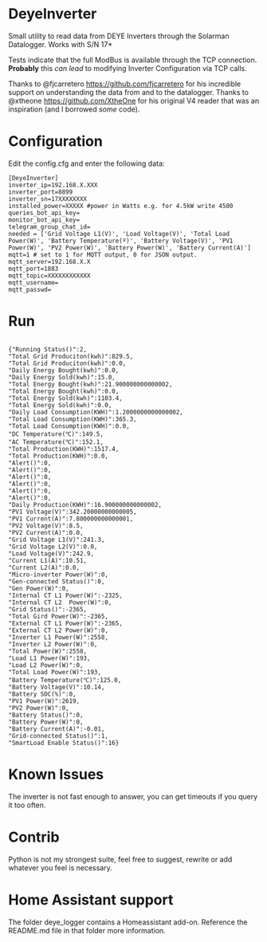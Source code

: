# DeyeInverter
Small utility to read data from DEYE Inverters through the Solarman Datalogger. Works with S/N 17*

Tests indicate that the full ModBus is available through the TCP connection. **Probably** this *can lead* to modifying Inverter Configuration via TCP calls.

Thanks to @fjcarretero https://github.com/fjcarretero for his incredible support on understanding the data from and to the datalogger.
Thanks to @xtheone https://github.com/XtheOne for his original V4 reader that was an inspiration (and I borrowed *some* code).

# Configuration

Edit the config.cfg and enter the following data:
```
[DeyeInverter]
inverter_ip=192.168.X.XXX
inverter_port=8899
inverter_sn=17XXXXXXXX
installed_power=XXXXX #power in Watts e.g. for 4.5kW write 4500
queries_bot_api_key=
monitor_bot_api_key=
telegram_group_chat_id=
needed = ['Grid Voltage L1(V)', 'Load Voltage(V)', 'Total Load Power(W)', 'Battery Temperature(º)', 'Battery Voltage(V)', 'PV1 Power(W)', 'PV2 Power(W)', 'Battery Power(W)', 'Battery Current(A)']
mqtt=1 # set to 1 for MQTT output, 0 for JSON output.
mqtt_server=192.168.X.X
mqtt_port=1883
mqtt_topic=XXXXXXXXXXXX
mqtt_username=
mqtt_passwd=
```

# Run

```python3 InverterData.py

{"Running Status()":2,
"Total Grid Produciton(kwh)":829.5,
"Total Grid Produciton(kwh)":0.0,
"Daily Energy Bought(kwh)":0.0,
"Daily Energy Sold(kwh)":15.0,
"Total Energy Bought(kwh)":21.900000000000002,
"Total Energy Bought(kwh)":0.0,
"Total Energy Sold(kwh)":1103.4,
"Total Energy Sold(kwh)":0.0,
"Daily Load Consumption(KWH)":1.2000000000000002,
"Total Load Consumption(KWH)":365.3,
"Total Load Consumption(KWH)":0.0,
"DC Temperature(℃)":149.5,
"AC Temperature(℃)":152.1,
"Total Production(KWH)":1517.4,
"Total Production(KWH)":0.0,
"Alert()":0,
"Alert()":0,
"Alert()":0,
"Alert()":0,
"Alert()":0,
"Alert()":0,
"Daily Production(KWH)":16.900000000000002,
"PV1 Voltage(V)":342.20000000000005,
"PV1 Current(A)":7.800000000000001,
"PV2 Voltage(V)":8.5,
"PV2 Current(A)":0.0,
"Grid Voltage L1(V)":241.3,
"Grid Voltage L2(V)":0.0,
"Load Voltage(V)":242.9,
"Current L1(A)":10.51,
"Current L2(A)":0.0,
"Micro-inverter Power(W)":0,
"Gen-connected Status()":0,
"Gen Power(W)":0,
"Internal CT L1 Power(W)":-2325,
"Internal CT L2  Power(W)":0,
"Grid Status()":-2365,
"Total Gird Power(W)":-2365,
"External CT L1 Power(W)":-2365,
"External CT L2 Power(W)":0,
"Inverter L1 Power(W)":2558,
"Inverter L2 Power(W)":0,
"Total Power(W)":2558,
"Load L1 Power(W)":193,
"Load L2 Power(W)":0,
"Total Load Power(W)":193,
"Battery Temperature(℃)":125.0,
"Battery Voltage(V)":10.14,
"Battery SOC(%)":0,
"PV1 Power(W)":2619,
"PV2 Power(W)":0,
"Battery Status()":0,
"Battery Power(W)":0,
"Battery Current(A)":-0.01,
"Grid-connected Status()":1,
"SmartLoad Enable Status()":16}
```

# Known Issues

The inverter is not fast enough to answer, you can get timeouts if you query it too often.

# Contrib

Python is not my strongest suite, feel free to suggest, rewrite or add whatever you feel is necessary.

# Home Assistant support

The folder deye_logger contains a Homeassistant add-on. Reference the README.md file in that folder more information.
